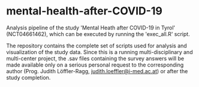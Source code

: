 # mental-health-after-COVID-19
Analysis pipeline of the study 'Mental Heath after COVID-19 in Tyrol' (NCT04661462), which can be executed by running the 'exec_all.R' script.

The repository contains the complete set of scripts used for analysis and visualization of the study data. Since this is a running multi-disciplinary and multi-center project, the .sav files containing the survey answers will be made available only on a serious personal request to the corresponding author (Prog. Judith Löffler-Ragg, judith.loeffler@i-med.ac.at) or after the study completion.
